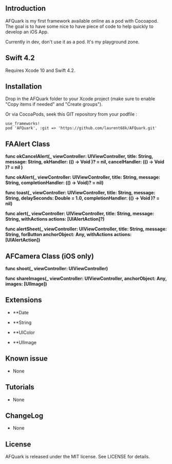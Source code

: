 ## Introduction
AFQuark is my first framework available online as a pod with Cocoapod. The goal is to have some nice to have piece of code to help quickly to develop an iOS App.

Currently in dev, don't use it as a pod. It's my playground zone.

## Swift 4.2
Requires Xcode 10 and Swift 4.2.

## Installation
Drop in the AFQuark folder to your Xcode project (make sure to enable "Copy items if needed" and "Create groups").

Or via CocoaPods, seek this GIT repository from your podfile :
```
use_frameworks!
pod 'AFQuark', :git => 'https://github.com/laurent68k/AFQuark.git'
```


## FAAlert Class

**func okCancelAlert(_ viewController: UIViewController, title: String, message: String, okHandler: (() -> Void )? = nil, cancelHandler: (() -> Void )? = nil )**
                                          
**func okAlert(_ viewController: UIViewController, title: String, message: String, completionHandler: (() -> Void)? = nil)**

**func toast(_ viewController: UIViewController, title: String, message: String, delaySeconds: Double = 1.0, completionHandler: (() -> Void )? = nil)**

**func alert(_ viewController: UIViewController, title: String, message: String, withActions actions: [UIAlertAction]?)**

**func alertSheet(_ viewController: UIViewController, title: String, message: String, forButton anchorObject: Any, withActions actions: [UIAlertAction])**


## AFCamera Class (iOS only)

**func shoot(_ viewController: UIViewController)**

**func shareImages(_ viewController: UIViewController, anchorObject: Any, images: [UIImage])**


## Extensions

- **Date

- **String

- **UIColor

- **UIImage

## Known issue
- None

## Tutorials
- None

## ChangeLog
- None

## License

AFQuark is released under the MIT license. See LICENSE for details.

